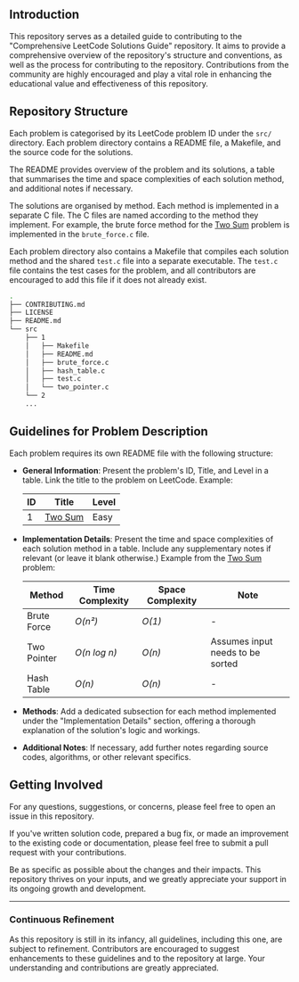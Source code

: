 ## Introduction

This repository serves as a detailed guide to contributing to the
"Comprehensive LeetCode Solutions Guide" repository. It aims to
provide a comprehensive overview of the repository's structure and
conventions, as well as the process for contributing to the
repository. Contributions from the community are highly encouraged
and play a vital role in enhancing the educational value and
effectiveness of this repository.

## Repository Structure

Each problem is categorised by its LeetCode problem ID under the
`src/` directory. Each problem directory contains a README file,
a Makefile, and the source code for the solutions.

The README provides overview of the problem and its solutions, a
table that summarises the time and space complexities of each
solution method, and additional notes if necessary.

The solutions are organised by method. Each method is implemented
in a separate C file. The C files are named according to the
method they implement. For example, the brute force method for the
[Two Sum](src/1/README.md) problem is implemented in the
`brute_force.c` file.

Each problem directory also contains a Makefile that compiles each
solution method and the shared `test.c` file into a separate
executable. The `test.c` file contains the test cases for the
problem, and all contributors are encouraged to add this file if
it does not already exist.


```sh
.
├── CONTRIBUTING.md
├── LICENSE
├── README.md
└── src
    ├── 1
    │   ├── Makefile
    │   ├── README.md
    │   ├── brute_force.c
    │   ├── hash_table.c
    │   ├── test.c
    │   └── two_pointer.c
    └── 2
    ...
```

## Guidelines for Problem Description

Each problem requires its own README file with the following
structure:

- **General Information**: Present the problem's ID, Title, and
  Level in a table. Link the title to the problem on LeetCode.
  Example:

  | ID  | Title                                                   | Level  |
  |-----|---------------------------------------------------------|--------|
  | 1   | [Two Sum](https://leetcode.com/problems/two-sum/)       |  Easy  |

- **Implementation Details**: Present the time and space
  complexities of each solution method in a table. Include any
  supplementary notes if relevant (or leave it blank otherwise.)
  Example from the [Two Sum](src/1/README.md) problem:
    
  | Method      | Time Complexity | Space Complexity | Note                             |
  |-------------|-----------------|------------------|----------------------------------|
  | Brute Force |     _O(n²)_     |      _O(1)_      | -                                |
  | Two Pointer |  _O(n log n)_   |      _O(n)_      | Assumes input needs to be sorted |
  | Hash Table  |     _O(n)_      |      _O(n)_      | -                                |

- **Methods**: Add a dedicated subsection for each method
  implemented under the "Implementation Details" section, offering
  a thorough explanation of the solution's logic and workings.

- **Additional Notes**: If necessary, add further notes regarding
  source codes, algorithms, or other relevant specifics.

## Getting Involved

For any questions, suggestions, or concerns, please feel free to
open an issue in this repository.

If you've written solution code, prepared a bug fix, or made an
improvement to  the existing code or documentation, please feel
free to submit a pull request with your contributions.

Be as specific as possible about the changes and their impacts.
This repository thrives on your inputs, and we greatly appreciate
your support in its ongoing growth and development.

---

### Continuous Refinement

As this repository is still in its infancy, all guidelines,
including this one, are subject to refinement. Contributors are
encouraged to suggest enhancements to these guidelines and to the
repository at large. Your understanding and contributions are
greatly appreciated.
